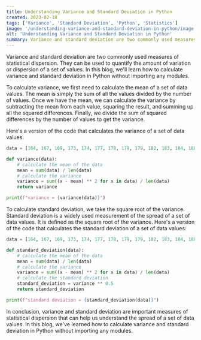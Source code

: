 ```yaml
---
title: Understanding Variance and Standard Deviation in Python
created: 2023-02-18
tags: ['Variance', 'Standard Deviation', 'Python', 'Statistics']
image: '/understanding-variance-and-standard-deviation-in-python/image.png'
alt: 'Understanding Variance and Standard Deviation in Python'
summary: Variance and standard deviation are two commonly used measures of statistical dispersion. They can be used to quantify the amount of variation or dispersion of a set of values. In this blog, we'll learn how to calculate variance and standard deviation in Python without importing any modules.
---
```



Variance and standard deviation are two commonly used measures of statistical dispersion. They can be used to quantify the amount of variation or dispersion of a set of values. In this blog, we'll learn how to calculate variance and standard deviation in Python without importing any modules.

To calculate variance, we first need to calculate the mean of a set of data values. The mean is simply the sum of all the values divided by the number of values. Once we have the mean, we can calculate the variance by subtracting the mean from each value, squaring the result, and summing up all the squared differences. Finally, we divide the sum of squared differences by the number of values to get the variance.

Here's a version of the code that calculates the variance of a set of data values:

```python
data = [164, 167, 169, 173, 174, 177, 178, 179, 179, 182, 183, 184, 188, 189, 194]

def variance(data):
    # calculate the mean of the data
    mean = sum(data) / len(data)
    # calculate the variance
    variance = sum((x - mean) ** 2 for x in data) / len(data)
    return variance

print(f"variance = {variance(data)}")
```

To calculate standard deviation, we take the square root of the variance. Standard deviation is a widely used measurement of the spread of a set of data values. It is defined as the square root of the variance. Here's a version of the code that calculates the standard deviation of a set of data values:

```python
data = [164, 167, 169, 173, 174, 177, 178, 179, 179, 182, 183, 184, 188, 189, 194]

def standard_deviation(data):
    # calculate the mean of the data
    mean = sum(data) / len(data)
    # calculate the variance
    variance = sum((x - mean) ** 2 for x in data) / len(data)
    # calculate the standard deviation
    standard_deviation = variance ** 0.5
    return standard_deviation

print(f"standard deviation = {standard_deviation(data)}")
```

In conclusion, variance and standard deviation are important measures of statistical dispersion that can help us understand the spread of a set of data values. In this blog, we've learned how to calculate variance and standard deviation in Python without importing any modules.
